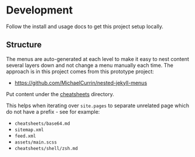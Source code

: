 # Development

Follow the install and usage docs to get this project setup locally.


## Structure

The menus are auto-generated at each level to make it easy to nest content several layers down and not change a menu manually each time. The approach is in this project comes from this prototype project:

- https://github.com/MichaelCurrin/nested-jekyll-menus

Put content under the [cheatsheets](/cheatsheets/) directory.

This helps when iterating over `site.pages` to separate unrelated page which do not have a prefix - see for example:

- `cheatsheets/base64.md`
- `sitemap.xml`
- `feed.xml`
- `assets/main.scss`
- `cheatsheets/shell/zsh.md`
